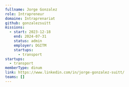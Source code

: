```yaml
---
fullname: Jorge Gonzalez
role: Intrapreneur
domaine: Intraprenariat
github: gonzalezsuitt
missions:
  - start: 2023-12-18
    end: 2024-07-31
    status: admin
    employer: DGITM
    startups:
      - transport
startups:
  - transport
memberType: dinum
link: https://www.linkedin.com/in/jorge-gonzalez-suitt/
teams: []
---
```


